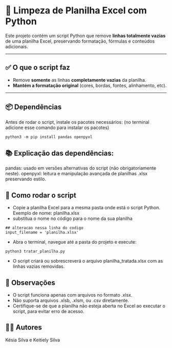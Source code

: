 # 🧼 Limpeza de Planilha Excel com Python

Este projeto contém um script Python que remove **linhas totalmente vazias** de uma planilha Excel, preservando formatação, fórmulas e conteúdos adicionais.

---

## ✅ O que o script faz

- Remove **somente** as linhas **completamente vazias** da planilha.
- **Mantém a formatação original** (cores, bordas, fontes, alinhamento, etc).

---

## 📦 Dependências

Antes de rodar o script, instale os pacotes necessários:
(no terminal adicione esse comando para instalar os pacotes)

```
python3 -m pip install pandas openpyxl
```

## 📚 Explicação das dependências:
pandas: usado em versões alternativas do script (não obrigatoriamente neste).
openpyxl: leitura e manipulação avançada de planilhas .xlsx preservando estilo.

## 🚀 Como rodar o script

- Copie a planilha Excel para a mesma pasta onde está o script Python.
Exemplo de nome: planilha.xlsx
- substitua o nome no código para o nome da sua planilha
```
## alteracao nessa linha do codigo
input_filename = 'planilha.xlsx'
```
- Abra o terminal, navegue até a pasta do projeto e execute:
```
python3 tratar_planilha.py
```
- O script criará ou sobrescreverá o arquivo planilha_tratada.xlsx com as linhas vazias removidas.

## 📝 Observações

- O script funciona apenas com arquivos no formato .xlsx.
- Não suporta arquivos .xlsb, .xlsm, ou .csv diretamente.
- Certifique-se de que a planilha não esteja aberta no Excel ao executar o script, para evitar erro de acesso.

## 👩‍💻 Autores

Késia Silva e Keitiely Silva
